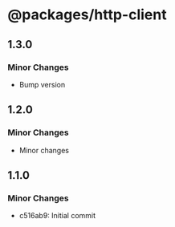 # @packages/http-client

## 1.3.0

### Minor Changes

- Bump version

## 1.2.0

### Minor Changes

- Minor changes

## 1.1.0

### Minor Changes

- c516ab9: Initial commit
